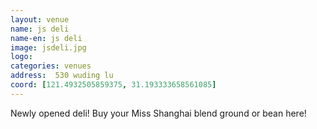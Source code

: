 ```yaml
---
layout: venue
name: js deli
name-en: js deli
image: jsdeli.jpg
logo:
categories: venues
address:  530 wuding lu
coord: [121.4932505859375, 31.193333658561085]
---
```


Newly opened deli! Buy your Miss Shanghai blend ground or bean here!
